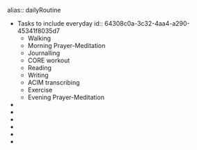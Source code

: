 alias:: dailyRoutine

- Tasks to include everyday
  id:: 64308c0a-3c32-4aa4-a290-45341f8035d7
	- Walking
	- Morning Prayer-Meditation
	- Journalling
	- CORE workout
	- Reading
	- Writing
	- ACIM transcribing
	- Exercise
	- Evening Prayer-Meditation
-
-
-
-
-
-